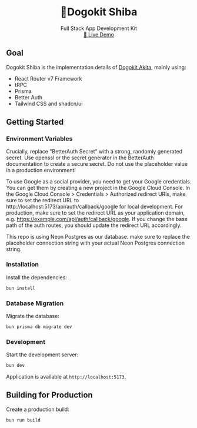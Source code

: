 <div align="center">
	<h1 align="center">🐶Dogokit Shiba</h1>
  <p align="center">
    <span>Full Stack App Development Kit</span>
    <br />
    <a href="https://shiba.dogokit.com">🚧 Live Demo</a>
  </p>
</div>

## Goal

Dogokit Shiba is the implementation details of [Dogokit Akita](https://github.com/dogokit/dogokit-akita), mainly using:

- React Router v7 Framework
- tRPC
- Prisma
- Better Auth
- Tailwind CSS and shadcn/ui

## Getting Started

### Environment Variables

Crucially, replace "BetterAuth Secret" with a strong, randomly generated secret. Use openssl or the secret generator in the BetterAuth documentation to create a secure secret. Do not use the placeholder value in a production environment!

To use Google as a social provider, you need to get your Google credentials. You can get them by creating a new project in the Google Cloud Console.
In the Google Cloud Console > Credentials > Authorized redirect URIs, make sure to set the redirect URL to http://localhost:5173/api/auth/callback/google for local development. For production, make sure to set the redirect URL as your application domain, e.g. https://example.com/api/auth/callback/google. If you change the base path of the auth routes, you should update the redirect URL accordingly.

This repo is using Neon Postgres as our database. make sure to replace the placeholder connection string with your actual Neon Postgres connection string.

### Installation

Install the dependencies:

```bash
bun install
```

### Database Migration

Migrate the database:

```bash
bun prisma db migrate dev
```

### Development

Start the development server:

```bash
bun dev
```

Application is available at `http://localhost:5173`.

## Building for Production

Create a production build:

```bash
bun run build
```
